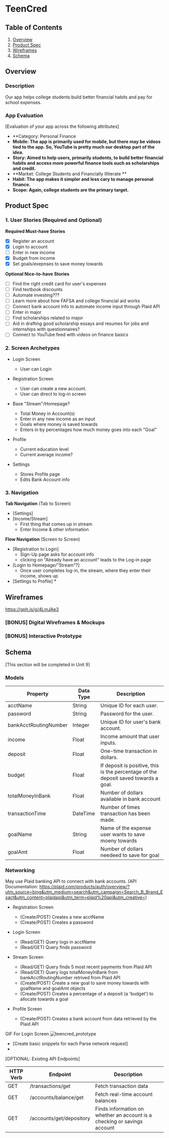 # TeenCred

## Table of Contents
1. [Overview](#Overview)
1. [Product Spec](#Product-Spec)
1. [Wireframes](#Wireframes)
2. [Schema](#Schema)

## Overview
### Description
Our app helps college students build better financial habits and pay for school expenses.

### App Evaluation
[Evaluation of your app across the following attributes]
- **Category: Personal Finance 
 - **Mobile: The app is primarily used for mobile, but there may be videos tied to the app. So, YouTube is pretty much our desktop part of the idea.**
 - **Story: Aimed to help users, primarily students, to build better financial habits and access more powerful finance tools such as scholarships and credit.**
 - **Market: College Students and Financially Illiterate **
 - **Habit: The app makes it simpler and less cary to manage personal finance.**
 - **Scope: Again, college students are the primary target.**
## Product Spec

### 1. User Stories (Required and Optional)

**Required Must-have Stories**

* [x] Register an account
* [x] Login to account
* [ ] Enter in new income
* [x] Budget from income
* [x] Set goals/exepnses to save money towards

**Optional Nice-to-have Stories**

* [ ] Find the right credit card for user's expenses
* [ ] Find textbook discounts
* [ ] Automate investing???
* [ ] Learn more about how FAFSA and college financial aid works
* [ ] Connect bank account info to automate income input through Plaid API
* [ ] Enter in major
* [ ] Find scholarships related to major
* [ ] Aid in drafting good scholarship essays and resumes for jobs and internships with questionnaires?
* [ ] Connect to YouTube feed with videos on finance basics

### 2. Screen Archetypes

* Login Screen
   * User can Login
* Registration Screen
   * User can create a new account.
   * User can direct to log-in screen

* Base "Stream"/Homepage?
    * Total Money in Account(s)
    * Enter in any new income as an input
    * Goals where money is saved towards
    * Enters in by percentages how much money goes into each "Goal"

* Profile
    * Current education level
    * Current average income?

* Settings
    * Stores Profile page
    * Edits Bank Account info
 

### 3. Navigation

**Tab Navigation** (Tab to Screen)

* [Settings]
* [Income/Stream]
    * First thing that comes up in stream
    * Enter Income & other information


**Flow Navigation** (Screen to Screen)

* [Registration to Login]
   * Sign-Up page asks for account info
   * clicking on "Already have an account" leads to the Log-in page
* [Login to Homepage/"Stream"?]
   * Once user completes log-in, the stream, where they enter their income, shows up
* [Settings to Profile]
    * 

## Wireframes
https://gph.is/g/4LmJAe3

### [BONUS] Digital Wireframes & Mockups

### [BONUS] Interactive Prototype

## Schema 
[This section will be completed in Unit 9]
### Models


| Property | Data Type | Description |
| -------- | -------- | -------- |
| acctName | String | Unique ID for each user.|
| password   | String     | Password for the user.    |
| bankAcctRoutingNumber | Integer | Unique ID for user's bank account. |
| income | Float | Income amount that user inputs. |
| deposit | Float | One-time transaction in dollars. |
| budget | Float | If deposit is positive, this is the percentage of the deposit saved towards a goal. |
| totalMoneyInBank | Float | Number of dollars available in bank account |
| transactionTime | DateTime | Number of times transaction has been made. |
| goalName | String | Name of the expense user wants to save moeny towards |
| goalAmt | Float | Number of dollars needeed to save for goal |





### Networking
May use Plaid banking API to connect with bank accounts.
(API Documentation: https://plaid.com/products/auth/overview/?utm_source=bing&utm_medium=search&utm_campaign=Search_B_Brand_Exact&utm_content=plaidapi&utm_term=plaid%20api&utm_creative=)

* Registration Screen
   * (Create/POST) Creates a new acctName
   * (Create/POST) Creates a password

* Login Screen
   * (Read/GET) Query logs in acctName
   * (Read/GET) Query finds password

* Stream Screen
    * (Read/GET) Query finds 5 most recent payments from Plaid API
    * (Read/GET) Query logs totalMoneyInBank from bankAcctRoutingNumber retrived from Plaid API
    * (Create/POST) Create a new goal to save money towards with goalName and goalAmt objects
    * (Create/POST) Creates a percentage of a deposit (a 'budget') to allocate towards a goal

* Profile Screen
    * (Create/POST) Creates a bank account from data retrieved by the Plaid API

GIF For Login Screen
![teencred_prototype](https://user-images.githubusercontent.com/77257966/116647425-589a5b00-a92f-11eb-994e-d228998eb90f.gif)


- [Create basic snippets for each Parse network request]
- 
[OPTIONAL: Existing API Endpoints]

| HTTP Verb | Endpoint | Description |
| -------- | -------- | -------- |
| GET | /transactions/get | Fetch transaction data |
| GET | /accounts/balance/get | Fetch real-time account balances |
| GET | /accounts/get/depository | Finds information on whether an account is a checking or savings account |
